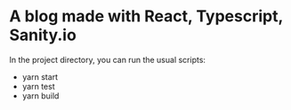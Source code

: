 # A blog made with React, Typescript, Sanity.io

In the project directory, you can run the usual scripts:

- yarn start
- yarn test
- yarn build